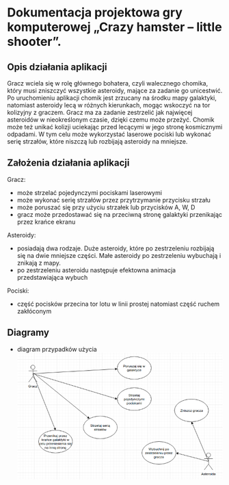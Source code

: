 # Dokumentacja projektowa gry komputerowej „Crazy hamster – little shooter”.
## Opis działania aplikacji
Gracz wciela się w rolę głównego bohatera, czyli walecznego chomika, który musi zniszczyć wszystkie asteroidy, mające za zadanie go unicestwić.
Po uruchomieniu aplikacji chomik jest zrzucany na środku mapy galaktyki, natomiast asteroidy lecą w różnych kierunkach, mogąc wskoczyć na tor kolizyjny z graczem. Gracz ma za zadanie zestrzelić jak najwięcej asteroidów w nieokreślonym czasie, dzięki czemu może przeżyć. Chomik może też unikać kolizji uciekając przed lecącymi w jego stronę kosmicznymi odpadami. W tym celu może wykorzystać laserowe pociski lub wykonać serię strzałów, które niszczą lub rozbijają asteroidy na mniejsze. 

## Założenia działania aplikacji
Gracz:
* może strzelać pojedynczymi pociskami laserowymi
* może wykonać serię strzałów przez przytrzymanie przycisku strzału
* może poruszać się przy użyciu strzałek lub przycisków A, W, D
* gracz może przedostawać się na przeciwną stronę galaktyki przenikając przez krańce ekranu

Asteroidy:
* posiadają dwa rodzaje. Duże asteroidy, które po zestrzeleniu rozbijają się na dwie mniejsze części. Małe asteroidy po zestrzeleniu wybuchają i znikają z mapy.
* po zestrzeleniu asteroidu następuje efektowna animacja przedstawiająca wybuch

Pociski:
* część pocisków przecina tor lotu w linii prostej natomiast część ruchem zakłóconym

## Diagramy
* diagram przypadków użycia
![user_case_diagram](images/diagram)
